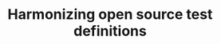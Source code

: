 ---
categories:
- bkk19
description: Different test frameworks have very different approaches to tests, including
  when they run, how they are run, what data formats are used, and what the various
  fields are that control test operation and results analysis. Recently, Tim has conducted
  a survey of different "test definitions", in an attempt to cull best practices and
  search for commonality that will lead to enhanced interoperability between test
  systems. In this session, Tim will present the results of his survey, and make suggestions
  for areas where tests could be harmonized, and used in common between Fuego and
  Lava - two test systems with very different approaches.<br /> <br />
image:
  featured: 'true'
  path: /assets/images/featured-images/bkk19/BKK19-211.png
session_attendee_num: '8'
session_id: BKK19-211
session_room: 'Keynote Room (World Ballroom BC) '
session_slot:
  end_time: '2019-04-02 12:25:00'
  start_time: '2019-04-02 12:00:00'
session_speakers:
- speaker_bio: Tim Bird is a Senior Software Engineer for Sony Corporation, where
    he helps Sony use Linux and other open source software in their products. Tim
    is the maintainer of the Fuego test framework, and is involved in various groups
    in the Linux Foundation, including the LF Technical Advisory Board. Tim created
    and continues to run the Embedded Linux Conference.<br><br>Tims overall goal is
    to improve Linux for use in consumer electronics products, by improving Linux
    system testing, directing technical initiatives of the Linux Foundation, and encouraging
    companies to participate in the open source community. Tim has been working with
    Linux for over 20 years.
  speaker_company: Sony Electronics
  speaker_image: /assets/images/speakers/bkk19/tim-bird-sony.jpg
  speaker_location: ''
  speaker_name: Tim Bird (Sony)
  speaker_position: Sr Staff Software Engineer
  speaker_username: tim.bird2
session_track: Validation and CI
tag: session
tags:
- Testing
- Validation and CI
title: Harmonizing open source test definitions
---